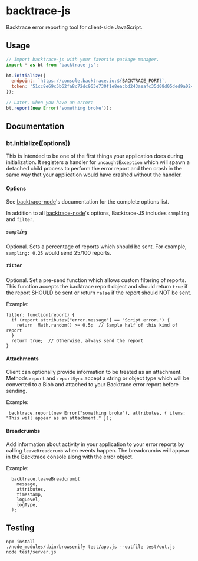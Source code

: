 # backtrace-js

Backtrace error reporting tool for client-side JavaScript.

## Usage

```js
// Import backtrace-js with your favorite package manager.
import * as bt from 'backtrace-js';

bt.initialize({
  endpoint: `https://console.backtrace.io:${BACKTRACE_PORT}`,
  token: '51cc8e69c5b62fa8c72dc963e730f1e8eacbd243aeafc35d08d05ded9a024121',
});

// Later, when you have an error:
bt.report(new Error('something broke'));
```

## Documentation

### bt.initialize([options])

This is intended to be one of the first things your application does during
initialization. It registers a handler for `uncaughtException` which will
spawn a detached child process to perform the error report and then crash
in the same way that your application would have crashed without the handler.

#### Options
See [backtrace-node](https://github.com/backtrace-labs/backtrace-node#documentation)'s documentation for the complete options list.

In addition to all [backtrace-node](https://github.com/backtrace-labs/backtrace-node#documentation)'s options, Backtrace-JS includes `sampling` and `filter`.

##### `sampling`
Optional.
Sets a percentage of reports which should be sent.
For example, `sampling: 0.25` would send 25/100 reports.

##### `filter`
Optional.
Set a pre-send function which allows custom filtering of reports.
This function accepts the backtrace report object and should return `true` if the report SHOULD be sent or return `false` if the report should NOT be sent.

Example: 
```
filter: function(report) {
  if (report.attributes["error.message"] == "Script error.") {
    return  Math.random() >= 0.5;  // Sample half of this kind of report
  }
  return true;  // Otherwise, always send the report
}
```

#### Attachments
Client can optionally provide information to be treated as an attachment. Methods `report` and `reportSync` accept a string or object type which will be converted to a Blob and attached to your Backtrace error report before sending.

Example: 
```
 backtrace.report(new Error("something broke"), attributes, { items: "This will appear as an attachment." });
```

#### Breadcrumbs
Add information about activity in your application to your error reports by calling `leaveBreadcrumb` when events happen. The breadcrumbs will appear in the Backtrace console along with the error object. 

Example: 
```
  backtrace.leaveBreadcrumb(
    message,
    attributes,
    timestamp,
    logLevel,
    logType,
  );
```

## Testing

```
npm install
./node_modules/.bin/browserify test/app.js --outfile test/out.js
node test/server.js
```
